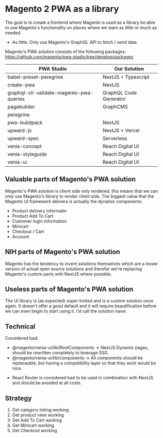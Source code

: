 # Magento 2 PWA as a library

The goal is to create a frontend where Magento is used as a library be able to
use Magento's functionality on places where we want as little or much as needed.

- As little: Only use Magento's GraphQL API to fetch / send data

Magento's PWA solution consists of the following packages:
https://github.com/magento/pwa-studio/tree/develop/packages

| PWA Studio                               | Our Solution           |
| ---------------------------------------- | ---------------------- |
| babel-preset-peregrine                   | NextJS + Typescript    |
| create-pwa                               | NextJS                 |
| graphql-cli-validate-magento-pwa-queries | GraphQL Code Generator |
| pagebuilder                              | GraphCMS               |
| peregrine                                |                        |
| pwa-buildpack                            | NextJS                 |
| upward-js                                | NextJS + Vercel        |
| upward-spec                              | Serverless             |
| venia-concept                            | Reach Digital UI       |
| venia-styleguide                         | Reach Digital UI       |
| venia-ui                                 | Reach Digital UI       |

## Valuable parts of Magento's PWA solution

Magento's PWA solution is client side only rendered, this means that we can
_only_ use Magento's library to render client side. The biggest value that the
Magento UI framework delivers is actually the dynamic components:

- Product delivery informatin
- Product Add To Cart
- Customer login information
- Minicart
- Checkout / Cart
- Account

## NIH parts of Magento's PWA solution

Magento has the tendency to invent solutions themselves which are a lesser
version of actual open source solutions and therefor we're replacing Magento's
custom parts with NextJS where possible.

## Useless parts of Magento's PWA solution

The UI library is (as expected) super limited and is a custom solution once
again. It doesn't offer a good default and it will require beautification before
we can even begin to start using it. I'd call the solution naive.

## Technical

Considered bad:

- @magento/venia-ui/lib/RootComponents -> NextJS Dynamic pages, should be
  rewritten completely to leverage SSG.
- @magento/venia-ui/lib/components -> All components should be replaceable, but
  having a compatibility layer so that they work would be nice.

* React Router is considered bad to be used in combination with NextJS and
  should be avoided at all costs.

## Strategy

1. Get category listing working
2. Get product view working
3. Get Add To Cart working
4. Get Minicart working
5. Get Checkout working
